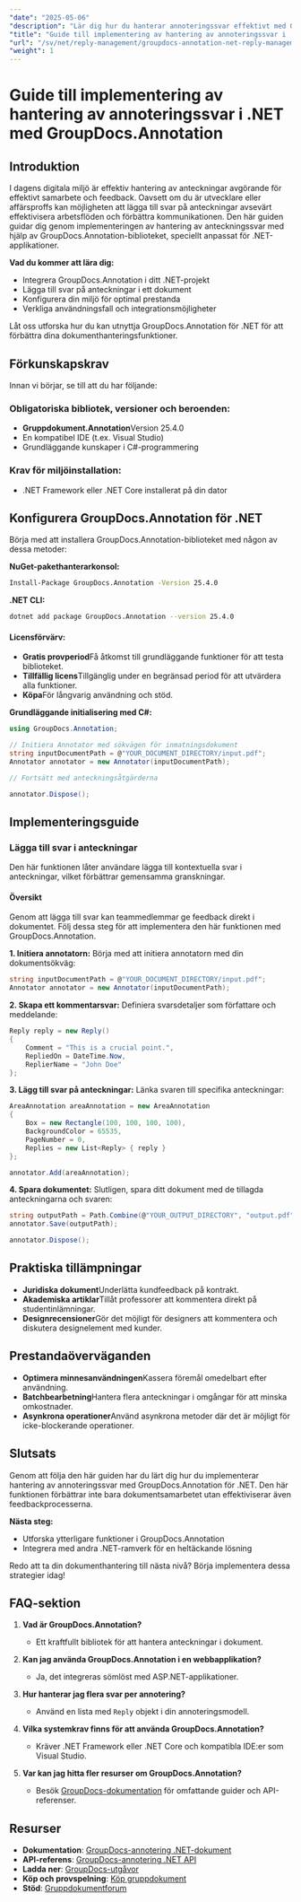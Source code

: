 ```yaml
---
"date": "2025-05-06"
"description": "Lär dig hur du hanterar annoteringssvar effektivt med GroupDocs.Annotation för .NET. Den här guiden behandlar integration, hur man lägger till svar och praktiska användningsområden."
"title": "Guide till implementering av hantering av annoteringssvar i .NET med GroupDocs.Annotation"
"url": "/sv/net/reply-management/groupdocs-annotation-net-reply-management-guide/"
"weight": 1
---
```


# Guide till implementering av hantering av annoteringssvar i .NET med GroupDocs.Annotation

## Introduktion

I dagens digitala miljö är effektiv hantering av anteckningar avgörande för effektivt samarbete och feedback. Oavsett om du är utvecklare eller affärsproffs kan möjligheten att lägga till svar på anteckningar avsevärt effektivisera arbetsflöden och förbättra kommunikationen. Den här guiden guidar dig genom implementeringen av hantering av anteckningssvar med hjälp av GroupDocs.Annotation-biblioteket, speciellt anpassat för .NET-applikationer.

**Vad du kommer att lära dig:**
- Integrera GroupDocs.Annotation i ditt .NET-projekt
- Lägga till svar på anteckningar i ett dokument
- Konfigurera din miljö för optimal prestanda
- Verkliga användningsfall och integrationsmöjligheter

Låt oss utforska hur du kan utnyttja GroupDocs.Annotation för .NET för att förbättra dina dokumenthanteringsfunktioner.

## Förkunskapskrav

Innan vi börjar, se till att du har följande:

### Obligatoriska bibliotek, versioner och beroenden:
- **Gruppdokument.Annotation**Version 25.4.0
- En kompatibel IDE (t.ex. Visual Studio)
- Grundläggande kunskaper i C#-programmering

### Krav för miljöinstallation:
- .NET Framework eller .NET Core installerat på din dator

## Konfigurera GroupDocs.Annotation för .NET

Börja med att installera GroupDocs.Annotation-biblioteket med någon av dessa metoder:

**NuGet-pakethanterarkonsol:**
```bash
Install-Package GroupDocs.Annotation -Version 25.4.0
```

**.NET CLI:**
```bash
dotnet add package GroupDocs.Annotation --version 25.4.0
```

#### Licensförvärv:
- **Gratis provperiod**Få åtkomst till grundläggande funktioner för att testa biblioteket.
- **Tillfällig licens**Tillgänglig under en begränsad period för att utvärdera alla funktioner.
- **Köpa**För långvarig användning och stöd.

**Grundläggande initialisering med C#:**
```csharp
using GroupDocs.Annotation;

// Initiera Annotator med sökvägen för inmatningsdokument
string inputDocumentPath = @"YOUR_DOCUMENT_DIRECTORY/input.pdf";
Annotator annotator = new Annotator(inputDocumentPath);

// Fortsätt med anteckningsåtgärderna

annotator.Dispose();
```

## Implementeringsguide

### Lägga till svar i anteckningar

Den här funktionen låter användare lägga till kontextuella svar i anteckningar, vilket förbättrar gemensamma granskningar.

#### Översikt
Genom att lägga till svar kan teammedlemmar ge feedback direkt i dokumentet. Följ dessa steg för att implementera den här funktionen med GroupDocs.Annotation.

**1. Initiera annotatorn:**
Börja med att initiera annotatorn med din dokumentsökväg:
```csharp
string inputDocumentPath = @"YOUR_DOCUMENT_DIRECTORY/input.pdf";
Annotator annotator = new Annotator(inputDocumentPath);
```

**2. Skapa ett kommentarsvar:**
Definiera svarsdetaljer som författare och meddelande:
```csharp
Reply reply = new Reply()
{
    Comment = "This is a crucial point.",
    RepliedOn = DateTime.Now,
    ReplierName = "John Doe"
};
```

**3. Lägg till svar på anteckningar:**
Länka svaren till specifika anteckningar:
```csharp
AreaAnnotation areaAnnotation = new AreaAnnotation
{
    Box = new Rectangle(100, 100, 100, 100),
    BackgroundColor = 65535,
    PageNumber = 0,
    Replies = new List<Reply> { reply }
};

annotator.Add(areaAnnotation);
```

**4. Spara dokumentet:**
Slutligen, spara ditt dokument med de tillagda anteckningarna och svaren:
```csharp
string outputPath = Path.Combine(@"YOUR_OUTPUT_DIRECTORY", "output.pdf");
annotator.Save(outputPath);

annotator.Dispose();
```

## Praktiska tillämpningar

- **Juridiska dokument**Underlätta kundfeedback på kontrakt.
- **Akademiska artiklar**Tillåt professorer att kommentera direkt på studentinlämningar.
- **Designrecensioner**Gör det möjligt för designers att kommentera och diskutera designelement med kunder.

## Prestandaöverväganden

- **Optimera minnesanvändningen**Kassera föremål omedelbart efter användning.
- **Batchbearbetning**Hantera flera anteckningar i omgångar för att minska omkostnader.
- **Asynkrona operationer**Använd asynkrona metoder där det är möjligt för icke-blockerande operationer.

## Slutsats

Genom att följa den här guiden har du lärt dig hur du implementerar hantering av annoteringssvar med GroupDocs.Annotation för .NET. Den här funktionen förbättrar inte bara dokumentsamarbetet utan effektiviserar även feedbackprocesserna.

**Nästa steg:**
- Utforska ytterligare funktioner i GroupDocs.Annotation
- Integrera med andra .NET-ramverk för en heltäckande lösning

Redo att ta din dokumenthantering till nästa nivå? Börja implementera dessa strategier idag!

## FAQ-sektion

1. **Vad är GroupDocs.Annotation?**
   - Ett kraftfullt bibliotek för att hantera anteckningar i dokument.

2. **Kan jag använda GroupDocs.Annotation i en webbapplikation?**
   - Ja, det integreras sömlöst med ASP.NET-applikationer.

3. **Hur hanterar jag flera svar per annotering?**
   - Använd en lista med `Reply` objekt i din annoteringsmodell.

4. **Vilka systemkrav finns för att använda GroupDocs.Annotation?**
   - Kräver .NET Framework eller .NET Core och kompatibla IDE:er som Visual Studio.

5. **Var kan jag hitta fler resurser om GroupDocs.Annotation?**
   - Besök [GroupDocs-dokumentation](https://docs.groupdocs.com/annotation/net/) för omfattande guider och API-referenser.

## Resurser

- **Dokumentation**: [GroupDocs-annotering .NET-dokument](https://docs.groupdocs.com/annotation/net/)
- **API-referens**: [GroupDocs-annotering .NET API](https://reference.groupdocs.com/annotation/net/)
- **Ladda ner**: [GroupDocs-utgåvor](https://releases.groupdocs.com/annotation/net/)
- **Köp och provspelning**: [Köp gruppdokument](https://purchase.groupdocs.com/buy)
- **Stöd**: [Gruppdokumentforum](https://forum.groupdocs.com/c/annotation/)